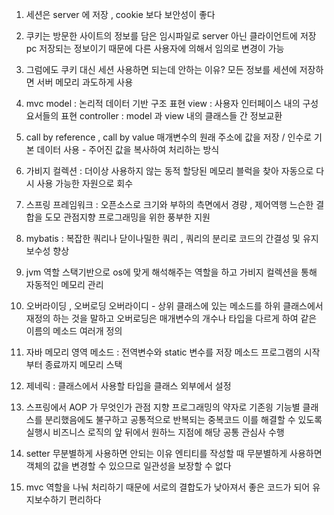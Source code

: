1. 세션은 server 에 저장 , cookie 보다 보안성이 좋다
2. 쿠키는 방문한 사이트의 정보를 담은 임시파일로 server 아닌 클라이언트에 저장 pc 저장되는 정보이기 때문에 다른 사용자에 의해서 임의로 변경이 가능 
3. 그럼에도 쿠키 대신 세션 사용하면 되는데 안하는 이유?
    모든 정보를 세션에 저장하면 서버 메모리 과도하게 사용
4. mvc 
    model : 논리적 데이터 기반 구조 표현 
    view  : 사용자 인터페이스 내의 구성요서들의 표현
    controller  : model 과 view 내의 클래스들 간 정보교환
5. call by reference , call by value
    매개변수의 원래 주소에 값을 저장 / 인수로 기본 데이터 사용 - 주어진 값을 복사하여 처리하는 방식 
6. 가비지 컬렉션 : 더이상 사용하지 않는 동적 할당된 메모리 블럭을 찾아 자동으로 다시 사용 가능한 자원으로 회수
7. 스프링 프레임워크 : 오픈소스로 크기와 부하의 측면에서 경량 , 제어역행 느슨한 결합을 도모 관점지향 프로그래밍을 위한 풍부한 지원
8. mybatis : 복잡한 쿼리나 닫이나밀한 쿼리 , 쿼리의 분리로 코드의 간결성 및 유지보수성 향상

9. jvm 역할 스택기반으로 os에 맞게 해석해주는 역할을 하고 가비지 컬렉션을 통해 자동적인 메모리 관리 
10. 오버라이딩 , 오버로딩 
    오버라이디 - 상위 클래스에 있는 메소드를 하위 클래스에서 재정의 하는 것을 말하고 
    오버로딩은 매개변수의 개수나 타입을 다르게 하여 같은 이름의 메소드 여러개 정의
11. 자바 메모리 영역 
    메소드 : 전역변수와 static 변수를 저장 메소드 프로그램의 시작부터 종료까지 메모리 
    스택
12. 제네릭 : 클래스에서 사용할 타입을 클래스 외부에서 설정

13. 스프링에서 AOP 가 무엇인가
    관점 지향 프로그래밍의 약자로 기존읭 기능별 클래스를 분리했음에도 불구하고 공통적으로 반복되는 중복코드 이를 해결할 수 있도록 실행시 비즈니스 로직의 앞 뒤에서 원하느 지점에 해당 공통 관심사 수행

 14. setter 무분별하게 사용하면 안되는 이유 
    엔티티를 작성할 때 무분별하게 사용하면 객체의 값을 변경할 수 있으므로 일관성을 보장할 수 없다

15. mvc 역할을 나눠 처리하기 때문에 서로의 결합도가 낮아져서 좋은 코드가 되어       유지보수하기 편리하다



